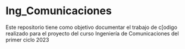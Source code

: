 # Ing_Comunicaciones
Este repositorio tiene como objetivo documentar el trabajo de c[odigo realizado para el proyecto del curso  Ingeniería de Comunicaciones del primer ciclo 2023 
